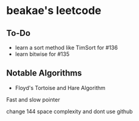 # beakae's leetcode

## To-Do

- learn a sort method like TimSort for #136
- learn bitwise for #135

## Notable Algorithms

-  Floyd's Tortoise and Hare Algorithm

Fast and slow pointer

change 144 space complexity and dont use github
